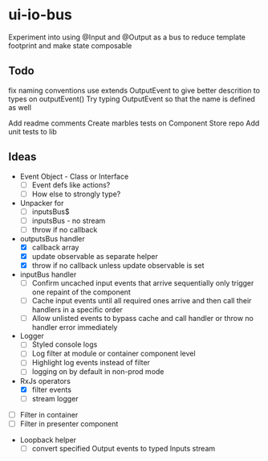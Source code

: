 # ui-io-bus

Experiment into using @Input and @Output as a bus to reduce template footprint and make state composable

## Todo

fix naming conventions
use extends OutputEvent<unknown> to give better descrition to types on outputEvent()
Try typing OutputEvent so that the name is defined as well

Add readme comments
Create marbles tests on Component Store repo
Add unit tests to lib

## Ideas

- Event Object - Class or Interface
  - [ ] Event defs like actions?
  - [ ] How else to strongly type?
- Unpacker for
  - [ ] inputsBus$
  - [ ] inputsBus - no stream
  - [ ] throw if no callback
- outputsBus handler
  - [x] callback array
  - [x] update observable as separate helper
  - [x] throw if no callback unless update observable is set
- inputBus handler
  - [ ] Confirm uncached input events that arrive sequentially only trigger one repaint of the component
  - [ ] Cache input events until all required ones arrive and then call their handlers in a specific order
  - [ ] Allow unlisted events to bypass cache and call handler or throw no handler error immediately
- Logger
  - [ ] Styled console logs
  - [ ] Log filter at module or container component level
  - [ ] Highlight log events instead of filter
  - [ ] logging on by default in non-prod mode
- RxJs operators
  - [x] filter events
  - [ ] stream logger
- [ ] Filter in container
- [ ] Filter in presenter component
- Loopback helper
  - [ ] convert specified Output events to typed Inputs stream
